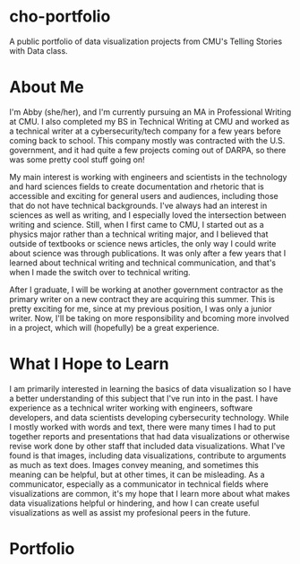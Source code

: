 # cho-portfolio
A public portfolio of data visualization projects from CMU's Telling Stories with Data class.

# About Me 
I'm Abby (she/her), and I'm currently pursuing an MA in Professional Writing at CMU. I also completed my BS in Technical Writing at CMU and worked as a technical writer at a cybersecurity/tech company for a few years before coming back to school. This company mostly was contracted with the U.S. government, and it had quite a few projects coming out of DARPA, so there was some pretty cool stuff going on! 

My main interest is working with engineers and scientists in the technology and hard sciences fields to create documentation and rhetoric that is accessible and exciting for general users and audiences, including those that do not have technical backgrounds. I've always had an interest in sciences as well as writing, and I especially loved the intersection between writing and science. Still, when I first came to CMU, I started out as a physics major rather than a technical writing major, and I believed that outside of textbooks or science news articles, the only way I could write about science was through publications. It was only after a few years that I learned about technical writing and technical communication, and that's when I made the switch over to technical writing. 

After I graduate, I will be working at another government contractor as the primary writer on a new contract they are acquiring this summer. This is pretty exciting for me, since at my previous position, I was only a junior writer. Now, I'll be taking on more responsibility and bcoming more involved in a project, which will (hopefully) be a great experience. 

# What I Hope to Learn 
I am primarily interested in learning the basics of data visualization so I have a better understanding of this subject that I've run into in the past. I have experience as a technical writer working with engineers, software developers, and data scientists developing cybersecurity technology. While I mostly worked with words and text, there were many times I had to put together reports and presentations that had data visualizations or otherwise revise work done by other staff that included data visualizations. What I've found is that images, including data visualizations, contribute to arguments as much as text does. Images convey meaning, and sometimes this meaning can be helpful, but at other times, it can be misleading. As a communicator, especially as a communicator in technical fields where visualizations are common, it's my hope that I learn more about what makes data visualizations helpful or hindering, and how I can create useful visualizations as well as assist my profesional peers in the future. 

# Portfolio 
